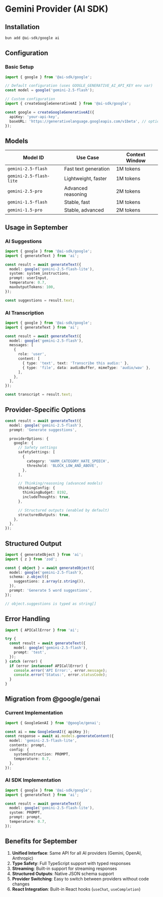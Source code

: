 # Gemini Provider (AI SDK)

## Installation

```bash
bun add @ai-sdk/google ai
```

## Configuration

### Basic Setup

```typescript
import { google } from '@ai-sdk/google';

// Default configuration (uses GOOGLE_GENERATIVE_AI_API_KEY env var)
const model = google('gemini-2.5-flash');

// Custom configuration
import { createGoogleGenerativeAI } from '@ai-sdk/google';

const google = createGoogleGenerativeAI({
  apiKey: 'your-api-key',
  baseURL: 'https://generativelanguage.googleapis.com/v1beta', // optional
});
```

## Models

| Model ID                | Use Case             | Context Window |
| ----------------------- | -------------------- | -------------- |
| `gemini-2.5-flash`      | Fast text generation | 1M tokens      |
| `gemini-2.5-flash-lite` | Lightweight, faster  | 1M tokens      |
| `gemini-2.5-pro`        | Advanced reasoning   | 2M tokens      |
| `gemini-1.5-flash`      | Stable, fast         | 1M tokens      |
| `gemini-1.5-pro`        | Stable, advanced     | 2M tokens      |

## Usage in September

### AI Suggestions

```typescript
import { google } from '@ai-sdk/google';
import { generateText } from 'ai';

const result = await generateText({
  model: google('gemini-2.5-flash-lite'),
  system: system_instructions,
  prompt: userInput,
  temperature: 0.7,
  maxOutputTokens: 100,
});

const suggestions = result.text;
```

### AI Transcription

```typescript
import { google } from '@ai-sdk/google';
import { generateText } from 'ai';

const result = await generateText({
  model: google('gemini-2.5-flash'),
  messages: [
    {
      role: 'user',
      content: [
        { type: 'text', text: 'Transcribe this audio:' },
        { type: 'file', data: audioBuffer, mimeType: 'audio/wav' },
      ],
    },
  ],
});

const transcript = result.text;
```

## Provider-Specific Options

```typescript
const result = await generateText({
  model: google('gemini-2.5-flash'),
  prompt: 'Generate suggestions',

  providerOptions: {
    google: {
      // Safety settings
      safetySettings: [
        {
          category: 'HARM_CATEGORY_HATE_SPEECH',
          threshold: 'BLOCK_LOW_AND_ABOVE',
        },
      ],

      // Thinking/reasoning (advanced models)
      thinkingConfig: {
        thinkingBudget: 8192,
        includeThoughts: true,
      },

      // Structured outputs (enabled by default)
      structuredOutputs: true,
    },
  },
});
```

## Structured Output

```typescript
import { generateObject } from 'ai';
import { z } from 'zod';

const { object } = await generateObject({
  model: google('gemini-2.5-flash'),
  schema: z.object({
    suggestions: z.array(z.string()),
  }),
  prompt: 'Generate 5 word suggestions',
});

// object.suggestions is typed as string[]
```

## Error Handling

```typescript
import { APICallError } from 'ai';

try {
  const result = await generateText({
    model: google('gemini-2.5-flash'),
    prompt: 'test',
  });
} catch (error) {
  if (error instanceof APICallError) {
    console.error('API Error:', error.message);
    console.error('Status:', error.statusCode);
  }
}
```

## Migration from @google/genai

### Current Implementation

```typescript
import { GoogleGenAI } from '@google/genai';

const ai = new GoogleGenAI({ apiKey });
const response = await ai.models.generateContent({
  model: 'gemini-2.5-flash-lite',
  contents: prompt,
  config: {
    systemInstruction: PROMPT,
    temperature: 0.7,
  },
});
```

### AI SDK Implementation

```typescript
import { google } from '@ai-sdk/google';
import { generateText } from 'ai';

const result = await generateText({
  model: google('gemini-2.5-flash-lite'),
  system: PROMPT,
  prompt: prompt,
  temperature: 0.7,
});
```

## Benefits for September

1. **Unified Interface**: Same API for all AI providers (Gemini, OpenAI, Anthropic)
2. **Type Safety**: Full TypeScript support with typed responses
3. **Streaming**: Built-in support for streaming responses
4. **Structured Outputs**: Native JSON schema support
5. **Provider Switching**: Easy to switch between providers without code changes
6. **React Integration**: Built-in React hooks (`useChat`, `useCompletion`)
